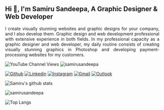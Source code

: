 ## Hi 👋, I'm Samiru Sandeepa, A Graphic Designer & Web Developer

<p align="justify">I create visually stunning websites and graphic designs for your company, and I also develop them. Graphic design and web development professional with extensive experience in both fields. In my professional capacity as a graphic designer and web developer, my daily routine consists of creating visually stunning graphics in Photoshop and developing payment-processing websites for my customers.</p>

<img alt="YouTube Channel Views" src="https://img.shields.io/youtube/channel/views/UCxS4jkG-jl5jsolJkPkMigQ?style=social">
<img src="https://komarev.com/ghpvc/?username=samirusandeepa&color=blue" alt="samirusandeepa" />


<!-- Your badges
You can use the website to generate badges: https://shields.io/
-->

[![Github](https://img.shields.io/badge/-Github-000?style=flat&logo=Github&logoColor=white)](https://github.com/samirusandeepa/)
[![Linkedin](https://img.shields.io/badge/-LinkedIn-blue?style=flat&logo=Linkedin&logoColor=white)](https://www.linkedin.com/in/samirusandeepa/)
[![Instagram](https://img.shields.io/badge/-Instagram-c13584?style=flat&labelColor=c13584&logo=instagram&logoColor=white)](https://www.instagram.com/samirusandeepa/)
[![Gmail](https://img.shields.io/badge/-Gmail-c14438?style=flat&logo=Gmail&logoColor=white)](mailto:samirusandeepa72@gmail.com)
[![Outlook](https://img.shields.io/badge/-Outlook-0078D4?style=flat&logo=Microsoft-Outlook&logoColor=white)](mailto:samirusandeepa@outlook.com)

![Samiru's github stats](https://github-readme-stats.vercel.app/api?username=samirusandeepa&layout=compact&langs_count=8&theme=light)

<p><img align="center" src="https://github-readme-streak-stats.herokuapp.com/?user=samirusandeepa&" alt="samirusandeepa"></p>

![Top Langs](https://github-readme-stats.vercel.app/api/top-langs/?username=samirusandeepa&layout=compact&langs_count=8&theme=light)

<!-- This readme was created by Yasiru Tishan - https://github.com/yasirutishan -->
